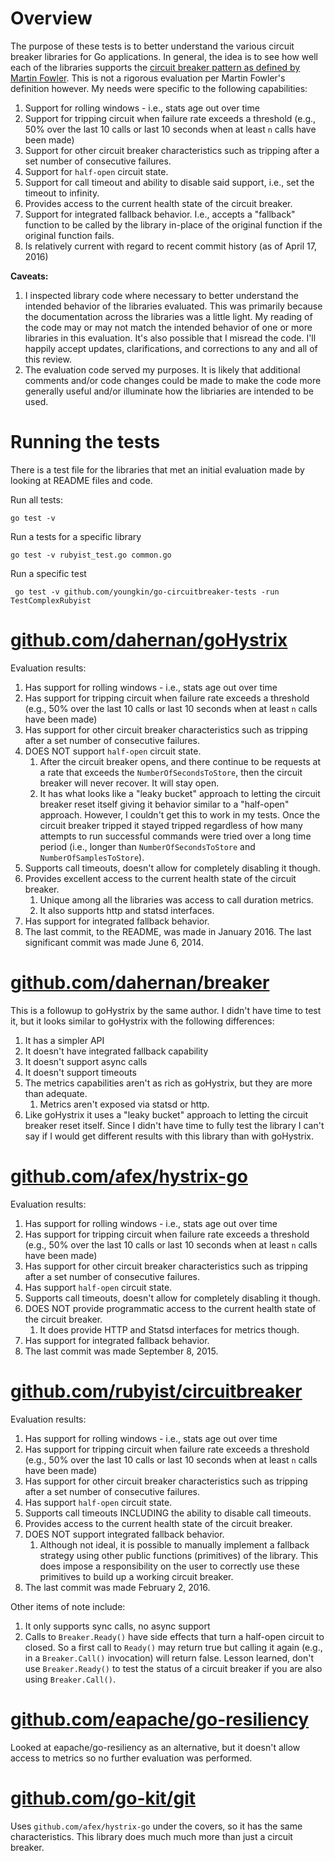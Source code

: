 # Overview
The purpose of these tests is to better understand the various circuit breaker libraries for Go applications. In general, the idea is to see how well each of the libraries supports the [circuit breaker pattern as defined by Martin Fowler](http://martinfowler.com/bliki/CircuitBreaker.html). This is not a rigorous evaluation per Martin Fowler's definition however. My needs were specific to the following capabilities:

1. Support for rolling windows - i.e., stats age out over time
1. Support for tripping circuit when failure rate exceeds a threshold (e.g., 50% over the last 10 calls or last 10 seconds when at least `n` calls have been made)
1. Support for other circuit breaker characteristics such as tripping after a set number of consecutive failures.
1. Support for `half-open` circuit state.
1. Support for call timeout and ability to disable said support, i.e., set the timeout to infinity.
1. Provides access to the current health state of the circuit breaker.
1. Support for integrated fallback behavior. I.e., accepts a "fallback" function to be called by the library in-place of the original function if the original function fails.
1. Is relatively current with regard to recent commit history (as of April 17, 2016)

**Caveats:**

1. I inspected library code where necessary to better understand the intended behavior of the libraries evaluated. This was primarily because the documentation across the libraries was a little light. My reading of the code may or may not match the intended behavior of one or more libraries in this evaluation. It's also possible that I misread the code. I'll happily accept updates, clarifications, and corrections to any and all of this review.
1. The evaluation code served my purposes. It is likely that additional comments and/or code changes could be made to make the code more generally useful and/or illuminate how the libriaries are intended to be used.

# Running the tests
There is a test file for the libraries that met an initial evaluation made by looking at README files and code.

Run all tests:

```go test -v```

Run a tests for a specific library

```go test -v rubyist_test.go common.go```

Run a specific test

``` go test -v github.com/youngkin/go-circuitbreaker-tests -run TestComplexRubyist```

# [github.com/dahernan/goHystrix](https://github.com/dahernan/goHystrix)
Evaluation results:

1. Has support for rolling windows - i.e., stats age out over time
1. Has support for tripping circuit when failure rate exceeds a threshold (e.g., 50% over the last 10 calls or last 10 seconds when at least `n` calls have been made)
1. Has support for other circuit breaker characteristics such as tripping after a set number of consecutive failures.
1. DOES NOT support `half-open` circuit state.
    1. After the circuit breaker opens, and there continue to be requests at a rate that exceeds the `NumberOfSecondsToStore`, then the circuit breaker will never recover. It will stay open.
	1. It has what looks like a "leaky bucket" approach to letting the circuit breaker reset itself giving it behavior similar to a "half-open" approach. However, I couldn't get this to work in my tests. Once the circuit breaker tripped it stayed tripped regardless of how many attempts to run successful commands were tried over a long time period (i.e., longer than `NumberOfSecondsToStore` and `NumberOfSamplesToStore`).
1. Supports call timeouts, doesn't allow for completely disabling it though.
1. Provides excellent access to the current health state of the circuit breaker.
    1. Unique among all the libraries was access to call duration metrics.
	1. It also supports http and statsd interfaces.
1. Has support for integrated fallback behavior.
1. The last commit, to the README, was made in January 2016. The last significant commit was made June 6, 2014.

# [github.com/dahernan/breaker](https://github.com/dahernan/breaker)
This is a followup to goHystrix by the same author. I didn't have time to test it, but it looks similar to goHystrix with the following differences:

1. It has a simpler API
1. It doesn't have integrated fallback capability
1. It doesn't support async calls
1. It doesn't support timeouts
1. The metrics capabilities aren't as rich as goHystrix, but they are more than adequate.
    1. Metrics aren't exposed via statsd or http.
1. Like goHystrix it uses a "leaky bucket" approach to letting the circuit breaker reset itself. Since I didn't have time to fully test the library I can't say if I would get different results with this library than with goHystrix.


# [github.com/afex/hystrix-go](https://github.com/afex/hystrix-go)
Evaluation results:

1. Has support for rolling windows - i.e., stats age out over time
1. Has support for tripping circuit when failure rate exceeds a threshold (e.g., 50% over the last 10 calls or last 10 seconds when at least `n` calls have been made)
1. Has support for other circuit breaker characteristics such as tripping after a set number of consecutive failures.
1. Has support `half-open` circuit state.
1. Supports call timeouts, doesn't allow for completely disabling it though.
1. DOES NOT provide programmatic access to the current health state of the circuit breaker.
    1. It does provide HTTP and Statsd interfaces for metrics though.
1. Has support for integrated fallback behavior.
1. The last commit was made September 8, 2015.

# [github.com/rubyist/circuitbreaker](https://github.com/rubyist/circuitbreaker)
Evaluation results:

1. Has support for rolling windows - i.e., stats age out over time
1. Has support for tripping circuit when failure rate exceeds a threshold (e.g., 50% over the last 10 calls or last 10 seconds when at least `n` calls have been made)
1. Has support for other circuit breaker characteristics such as tripping after a set number of consecutive failures.
1. Has support `half-open` circuit state.
1. Supports call timeouts INCLUDING the ability to disable call timeouts.
1. Provides access to the current health state of the circuit breaker.
1. DOES NOT support integrated fallback behavior.
    1. Although not ideal, it is possible to manually implement a fallback strategy using other public functions (primitives) of the library. This does impose a responsibility on the user to correctly use these primitives to build up a working circuit breaker.
1. The last commit was made February 2, 2016.

Other items of note include:

1. 	It only supports sync calls, no async support
2. 	Calls to `Breaker.Ready()` have side effects that turn a half-open circuit to closed. So a first call to `Ready()` may return true but calling it again (e.g., in a `Breaker.Call()` invocation) will return false. Lesson learned, don't use `Breaker.Ready()` to test the status of a circuit breaker if you are also using `Breaker.Call()`.

# [github.com/eapache/go-resiliency](https://github.com/eapache/go-resiliency)
Looked at eapache/go-resiliency as an alternative, but it doesn't allow access to metrics so no further evaluation was performed.

# [github.com/go-kit/git](https://github.com/go-kit/kit)
Uses `github.com/afex/hystrix-go` under the covers, so it has the same characteristics. This library does much much more than just a circuit breaker.

